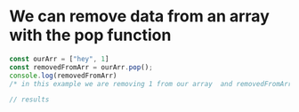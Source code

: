# We can remove data from an array with the pop function 

```js
const ourArr = ["hey", 1]
const removedFromArr = ourArr.pop();
console.log(removedFromArr)
/* in this example we are removing 1 from our array  and removedFromArr now equals  1  and our arr equals "hey"

// results


```